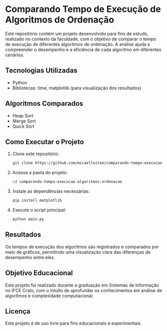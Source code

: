 # Comparando Tempo de Execução de Algoritmos de Ordenação

Este repositório contém um projeto desenvolvido para fins de estudo, realizado no contexto da faculdade, com o objetivo de comparar o tempo de execução de diferentes algoritmos de ordenação. A análise ajuda a compreender o desempenho e a eficiência de cada algoritmo em diferentes cenários.

## Tecnologias Utilizadas
- Python
- Bibliotecas: time, matplotlib (para visualização dos resultados)

## Algoritmos Comparados
- Heap Sort
- Merge Sort
- Quick Sort

## Como Executar o Projeto
1. Clone este repositório:
   ```bash
   git clone https://github.com/micaelleitee/comparando-tempo-execucao-algoritmos-ordenacao.git
   ```
2. Acesse a pasta do projeto:
   ```bash
   cd comparando-tempo-execucao-algoritmos-ordenacao
   ```
3. Instale as dependências necessárias:
   ```bash
   pip install matplotlib
   ```
4. Execute o script principal:
   ```bash
   python main.py
   ```

## Resultados
Os tempos de execução dos algoritmos são registrados e comparados por meio de gráficos, permitindo uma visualização clara das diferenças de desempenho entre eles.

## Objetivo Educacional
Este projeto foi realizado durante a graduação em Sistemas de Informação no IFCE Crato, com o intuito de aprofundar os conhecimentos em análise de algoritmos e complexidade computacional.

## Licença
Este projeto é de uso livre para fins educacionais e experimentais.

